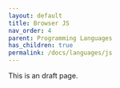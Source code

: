 ```yaml
---
layout: default
title: Browser JS
nav_order: 4
parent: Programming Languages
has_children: true
permalink: /docs/languages/js
---
```


This is an draft page.
